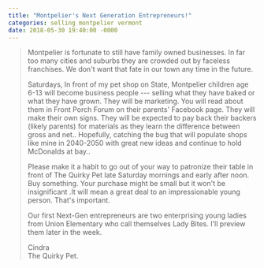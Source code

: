 ```yaml
---
title: "Montpelier's Next Generation Entrepreneurs!"
categories: selling montpelier vermont
date: 2018-05-30 19:40:00 -0000
---
```

> Montpelier is fortunate to still have family owned businesses. In far too many cities and suburbs they are crowded out by faceless franchises. We don't want that fate in our town any time in the future.
> 
> Saturdays, In front of my pet shop on State, Montpelier children age 6-13 will become business people --- selling what they have baked or what they have grown. They will be marketing. You will read about them in Front Porch Forum on their parents' Facebook page. They will make their own signs. They will be expected to pay back their backers (likely parents) for materials as they learn the difference between gross and net.. Hopefully, catching the bug that will populate shops like mine in 2040-2050 with great new ideas and continue to hold McDonalds at bay..
> 
> Please make it a habit to go out of your way to patronize their table in front of The Quirky Pet late Saturday mornings and early after noon. Buy something. Your purchase might be small but it won't be insignificant .It will mean a great deal to an impressionable young person. That's important.
> 
> Our first Next-Gen entrepreneurs are two enterprising young ladies from Union Elementary who call themselves Lady Bites. I'll preview them later in the week.
> 
> Cindra<br /> 
> The Quirky Pet.
